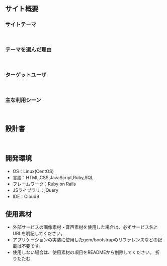 # <!--オールドパーツリスト-->
​
## サイト概要
### サイトテーマ
<!--旧車の部品やエアロパーツのフリマサイト-->
​
### テーマを選んだ理由
<!--自分の趣味で旧車を所有していて旧車専門のフリマサイトがあればいいなと思っていました。-->
​
### ターゲットユーザ
<!--パーツをデッドストックしている個人やパーツを取り扱っている業者。
旧車を所有している方達。-->
​
### 主な利用シーン
<!--修理するためのパーツや改造パーツの購入-->
​
## 設計書
<!--テーマを設定・提出する時点では不要です-->
​
## 開発環境
- OS：Linux(CentOS)
- 言語：HTML,CSS,JavaScript,Ruby,SQL
- フレームワーク：Ruby on Rails
- JSライブラリ：jQuery
- IDE：Cloud9
​
## 使用素材
- 外部サービスの画像素材・音声素材を使用した場合は、必ずサービス名とURLを明記してください。
- アプリケーションの実装に使用したgem/bootstrapのリファレンスなどの記載は不要です。
- 使用しない場合は、使用素材の項目をREADMEから削除してください。
折りたたむ